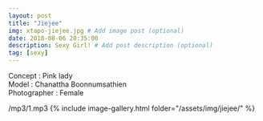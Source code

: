 ```yaml
---
layout: post
title: "Jiejee"
img: xtapo-jiejee.jpg # Add image post (optional)
date: 2018-08-06 20:35:00
description: Sexy Girl! # Add post description (optional)
tag: [sexy]
---
```

Concept : Pink lady  
Model : Chanattha Boonnumsathien   
Photographer : Female     

/mp3/1.mp3
{% include image-gallery.html folder="/assets/img/jiejee/" %}
